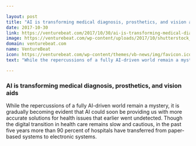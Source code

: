 ```yaml
---

layout: post
title: "AI is transforming medical diagnosis, prosthetics, and vision aids"
date: 2017-10-30
link: https://venturebeat.com/2017/10/30/ai-is-transforming-medical-diagnosis-prosthetics-and-vision-aids/
image: https://venturebeat.com/wp-content/uploads/2017/10/shutterstock_718390621-e1509333034582.jpg?fit=780%2C439&strip=all
domain: venturebeat.com
name: VentureBeat
icon: https://venturebeat.com/wp-content/themes/vb-news/img/favicon.ico
text: "While the repercussions of a fully AI-driven world remain a mystery, it is gradually becoming evident that AI could soon be providing us with more accurate solutions for health issues that earlier went undetected. Though the digital transition in health care remains slow and cautious, in the past five years more than 90 percent of hospitals have transferred from paper-based systems to electronic systems."

---
```


### AI is transforming medical diagnosis, prosthetics, and vision aids

While the repercussions of a fully AI-driven world remain a mystery, it is gradually becoming evident that AI could soon be providing us with more accurate solutions for health issues that earlier went undetected. Though the digital transition in health care remains slow and cautious, in the past five years more than 90 percent of hospitals have transferred from paper-based systems to electronic systems.